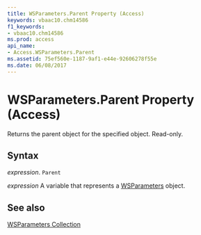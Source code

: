 ```yaml
---
title: WSParameters.Parent Property (Access)
keywords: vbaac10.chm14586
f1_keywords:
- vbaac10.chm14586
ms.prod: access
api_name:
- Access.WSParameters.Parent
ms.assetid: 75ef560e-1187-9af1-e44e-92606278f55e
ms.date: 06/08/2017
---
```



# WSParameters.Parent Property (Access)

Returns the parent object for the specified object. Read-only.


## Syntax

 _expression_. `Parent`

 _expression_ A variable that represents a [WSParameters](Access.WSParameters.md) object.


## See also


[WSParameters Collection](Access.WSParameters.md)

